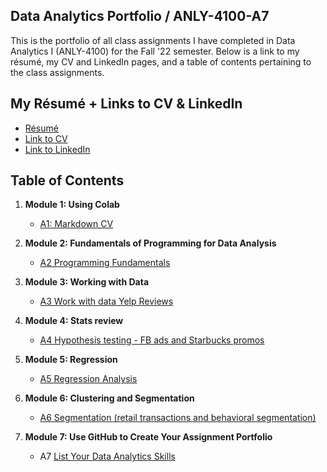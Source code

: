 ## Data Analytics Portfolio / ANLY-4100-A7

This is the portfolio of all class assignments I have completed in Data Analytics I (ANLY-4100) for the Fall '22 semester. Below is a link to my résumé, my CV and LinkedIn pages, and a table of contents pertaining to the class assignments.

## My Résumé + Links to CV & LinkedIn
- [Résumé](https://colab.research.google.com/drive/1nBtYDGlYerUZkZv6NrtSzjDrndEQ4tx7?usp=drive_open)
- [Link to CV](https://colab.research.google.com/drive/1nBtYDGlYerUZkZv6NrtSzjDrndEQ4tx7?usp=drive_open)
- [Link to LinkedIn](https://www.linkedin.com/in/cameron-chambers-174b051a6/)

## Table of Contents
1. **Module 1: Using Colab**
   - [A1: Markdown CV](https://colab.research.google.com/drive/1nBtYDGlYerUZkZv6NrtSzjDrndEQ4tx7?usp=drive_open)
   
2. **Module 2: Fundamentals of Programming for Data Analysis**
   - [A2 Programming Fundamentals](https://colab.research.google.com/drive/1PQ5CVrANt0m33tvDSQb_IR-dZHOuYoSF?usp=drive_open)
   
3. **Module 3: Working with Data**
   - [A3 Work with data Yelp Reviews](https://colab.research.google.com/drive/1qKmAnOUH6GIQsggGcIUqt7Vo5MUQ6dWO?usp=drive_open)
  
4. **Module 4: Stats review**
   - [A4 Hypothesis testing - FB ads and Starbucks promos](https://colab.research.google.com/drive/1o6SuWrvtSkrHTlr_exX_CdG0LjJHplCU?usp=drive_open)

5. **Module 5: Regression**
   - [A5 Regression Analysis](https://colab.research.google.com/drive/1QKxxf4m4_GN0CuJ0ASjJt6SYc1Ze4fS6?usp=drive_open)

6. **Module 6: Clustering and Segmentation**
   - [A6 Segmentation (retail transactions and behavioral segmentation)](https://colab.research.google.com/drive/1NhfBFxOQlRc71IYmmhrKIlaR-wpzRZc1?usp=drive_open)
   
7. **Module 7: Use GitHub to Create Your Assignment Portfolio**
    - A7 [List Your Data Analytics Skills](https://github.com/cham24/ANLY-4100-A7)
